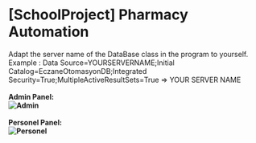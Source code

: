 # [SchoolProject] Pharmacy Automation

Adapt the server name of the DataBase class in the program to yourself.<br>
Example : Data Source=YOURSERVERNAME;Initial Catalog=EczaneOtomasyonDB;Integrated Security=True;MultipleActiveResultSets=True
=> YOUR SERVER NAME<br>
<br><b>Admin Panel:<br>
![Admin](https://user-images.githubusercontent.com/75525280/147620813-3f891f7d-aead-4350-b4df-2b033562054e.gif)<br>
<br><b>Personel Panel:<br>
![Personel](https://user-images.githubusercontent.com/75525280/147620843-f5f09adc-2be6-4c19-a680-0f6c8336635d.gif)<br>
